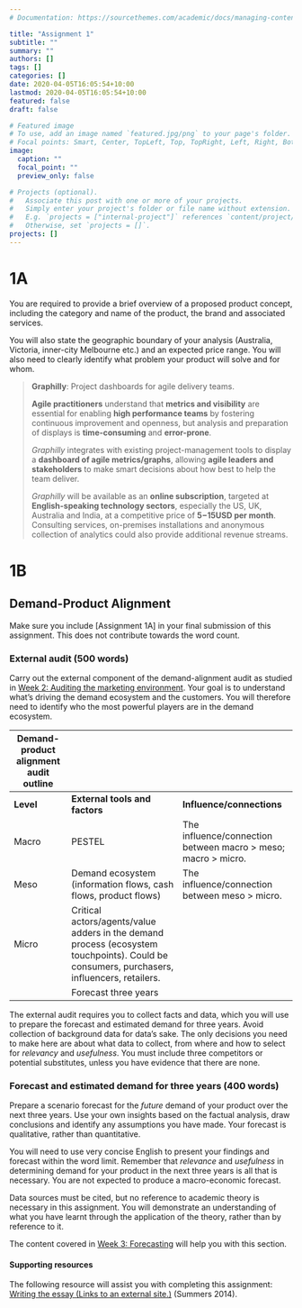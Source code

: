 ```yaml
---
# Documentation: https://sourcethemes.com/academic/docs/managing-content/

title: "Assignment 1"
subtitle: ""
summary: ""
authors: []
tags: []
categories: []
date: 2020-04-05T16:05:54+10:00
lastmod: 2020-04-05T16:05:54+10:00
featured: false
draft: false

# Featured image
# To use, add an image named `featured.jpg/png` to your page's folder.
# Focal points: Smart, Center, TopLeft, Top, TopRight, Left, Right, BottomLeft, Bottom, BottomRight.
image:
  caption: ""
  focal_point: ""
  preview_only: false

# Projects (optional).
#   Associate this post with one or more of your projects.
#   Simply enter your project's folder or file name without extension.
#   E.g. `projects = ["internal-project"]` references `content/project/deep-learning/index.md`.
#   Otherwise, set `projects = []`.
projects: []
---
```


# 1A

You are required to provide a brief overview of a proposed product concept, including the category and name of the product, the brand and associated services.

You will also state the geographic boundary of your analysis (Australia, Victoria, inner-city Melbourne etc.) and an expected price range. You will also need to clearly identify what problem your product will solve and for whom.

> **Graphilly**: Project dashboards for agile delivery teams.
>
> **Agile practitioners** understand that **metrics and visibility** are essential for enabling **high performance teams** by fostering continuous improvement and openness, but analysis and preparation of displays is **time-consuming** and **error-prone**.
>
> *Graphilly* integrates with existing project-management tools to display a **dashboard of agile metrics/graphs**, allowing **agile leaders and stakeholders** to make smart decisions about how best to help the team deliver.
>
> *Graphilly* will be available as an **online subscription**, targeted at **English-speaking technology sectors**, especially the US, UK, Australia and India, at a competitive price of **$5-$15USD per month**. Consulting services, on-premises installations and anonymous collection of analytics could also provide additional revenue streams.

# 1B

## Demand-Product Alignment

Make sure you include [Assignment 1A] in your final submission of this assignment. This does not contribute towards the word count.

### External audit (500 words)

Carry out the external component of the demand-alignment audit as studied in [Week 2: Auditing the marketing environment](https://swinburneonline.instructure.com/courses/2008/pages/2-dot-1-this-weeks-focus). Your goal is to understand what’s driving the demand ecosystem and the customers. You will therefore need to identify who the most powerful players are in the demand ecosystem.

| **Demand-product alignment audit outline** |                                                              |                                                              |
| ------------------------------------------ | ------------------------------------------------------------ | ------------------------------------------------------------ |
| **Level**                                  | **External tools and factors**                               | **Influence/connections**                                    |
| Macro                                      | PESTEL                                                       | The influence/connection between macro > meso; macro > micro. |
| Meso                                       | Demand ecosystem (information flows, cash flows, product flows) | The influence/connection between meso > micro.               |
| Micro                                      | Critical actors/agents/value adders in the demand process (ecosystem touchpoints). Could be consumers, purchasers, influencers, retailers. |                                                              |
|                                            | Forecast three years                                         |                                                              |

The external audit requires you to collect facts and data, which you will use to prepare the forecast and estimated demand for three years. Avoid collection of background data for data’s sake. The only decisions you need to make here are about what data to collect, from where and how to select for *relevancy* and *usefulness*. You must include three competitors or potential substitutes, unless you have evidence that there are none.

### Forecast and estimated demand for three years (400 words)

Prepare a scenario forecast for the *future* demand of your product over the next three years. Use your own insights based on the factual analysis, draw conclusions and identify any assumptions you have made. Your forecast is qualitative, rather than quantitative.

You will need to use very concise English to present your findings and forecast within the word limit. Remember that *relevance* and *usefulness* in determining demand for your product in the next three years is all that is necessary. You are not expected to produce a macro-economic forecast.

Data sources must be cited, but no reference to academic theory is necessary in this assignment. You will demonstrate an understanding of what you have learnt through the application of the theory, rather than by reference to it.

The content covered in [Week 3: Forecasting](https://swinburneonline.instructure.com/courses/2008/pages/3-dot-1-this-weeks-focus) will help you with this section.

#### Supporting resources

The following resource will assist you with completing this assignment: [Writing the essay (Links to an external site.)](https://ebookcentral.proquest.com/lib/swin/reader.action?docID=4813164&ppg=89) (Summers 2014).